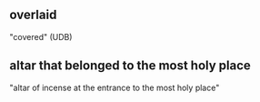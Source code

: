 ## overlaid ##

"covered" (UDB)

## altar that belonged to the most holy place ##

"altar of incense at the entrance to the most holy place"